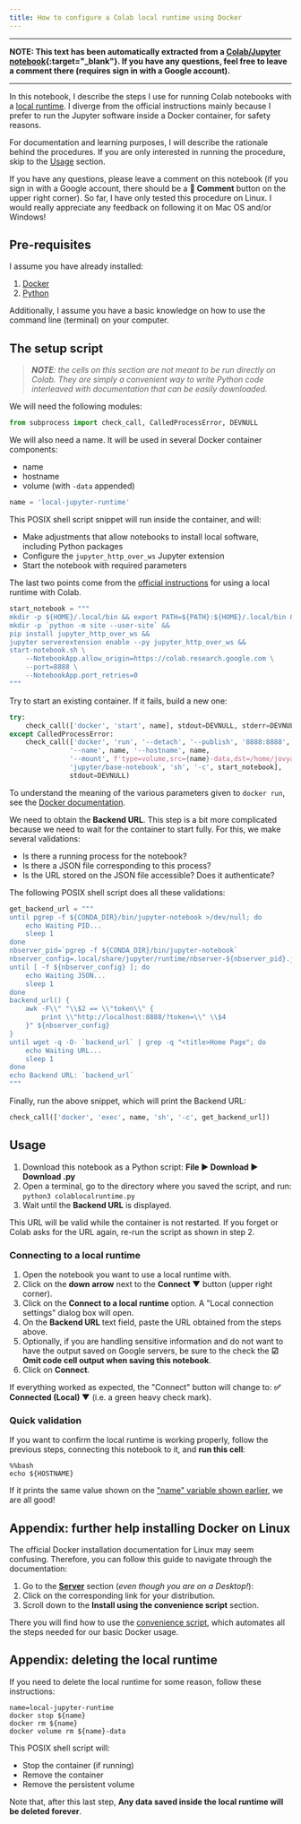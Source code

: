 ```yaml
---
title: How to configure a Colab local runtime using Docker
---
```


***

**NOTE: This text has been automatically extracted from a [Colab/Jupyter notebook](https://colab.research.google.com/drive/1sRkj7_VbLp8oguD8OmD6-ZXEH2LBJwe1#revisionId=0BzK9MbvobeYaZk52WnAzNXczSEdEZ3hua3BETXIxUzNSWGFzPQ){:target="_blank"}. If you have any questions, feel free to leave a comment there (requires sign in with a Google account).**

***

In this notebook, I describe the steps I use for running Colab notebooks with a [local runtime](https://research.google.com/colaboratory/local-runtimes.html). I diverge from the official instructions mainly because I prefer to run the Jupyter software inside a Docker container, for safety reasons.

For documentation and learning purposes, I will describe the rationale behind the procedures. If you are only interested in running the procedure, skip to the [Usage](#usage) section.

If you have any questions, please leave a comment on this notebook (if you sign in with a Google account, there should be a **💬 Comment** button on the upper right corner). So far, I have only tested this procedure on Linux. I would really appreciate any feedback on following it on Mac OS and/or Windows!

## Pre-requisites

I assume you have already installed:

1. [Docker](https://docs.docker.com/get-docker/)
2. [Python](https://www.python.org/downloads/)

Additionally, I assume you have a basic knowledge on how to use the command line (terminal) on your computer.

## The setup script

> _**NOTE**: the cells on this section are not meant to be run directly on Colab. They are simply a convenient way to write Python code interleaved with documentation that can be easily downloaded._

We will need the following modules:

```python
from subprocess import check_call, CalledProcessError, DEVNULL
```

<a name="docker-name"></a>
We will also need a name. It will be used in several Docker container components:

- name
- hostname
- volume (with `-data` appended)

```python
name = 'local-jupyter-runtime'
```

This POSIX shell script snippet will run inside the container, and will:

- Make adjustments that allow notebooks to install local software, including Python packages
- Configure the `jupyter_http_over_ws` Jupyter extension
- Start the notebook with required parameters

The last two points come from the [official instructions](https://research.google.com/colaboratory/local-runtimes.html) for using a local runtime with Colab.

```python
start_notebook = """
mkdir -p ${HOME}/.local/bin && export PATH=${PATH}:${HOME}/.local/bin &&
mkdir -p `python -m site --user-site` &&
pip install jupyter_http_over_ws &&
jupyter serverextension enable --py jupyter_http_over_ws &&
start-notebook.sh \
    --NotebookApp.allow_origin=https://colab.research.google.com \
    --port=8888 \
    --NotebookApp.port_retries=0
"""
```

Try to start an existing container. If it fails, build a new one:

```python
try:
    check_call(['docker', 'start', name], stdout=DEVNULL, stderr=DEVNULL)
except CalledProcessError:
    check_call(['docker', 'run', '--detach', '--publish', '8888:8888',
               '--name', name, '--hostname', name,
               '--mount', f'type=volume,src={name}-data,dst=/home/jovyan',
               'jupyter/base-notebook', 'sh', '-c', start_notebook],
               stdout=DEVNULL)
```

To understand the meaning of the various parameters given to `docker run`, see the [Docker documentation](https://docs.docker.com/engine/reference/run/).

We need to obtain the **Backend URL**. This step is a bit more complicated because we need to wait for the container to start fully. For this, we make several validations:

- Is there a running process for the notebook?
- Is there a JSON file corresponding to this process?
- Is the URL stored on the JSON file accessible? Does it authenticate?

The following POSIX shell script does all these validations:

```python
get_backend_url = """
until pgrep -f ${CONDA_DIR}/bin/jupyter-notebook >/dev/null; do
    echo Waiting PID...
    sleep 1
done
nbserver_pid=`pgrep -f ${CONDA_DIR}/bin/jupyter-notebook`
nbserver_config=.local/share/jupyter/runtime/nbserver-${nbserver_pid}.json
until [ -f ${nbserver_config} ]; do
    echo Waiting JSON...
    sleep 1
done
backend_url() {
    awk -F\\" "\\$2 == \\"token\\" {
        print \\"http://localhost:8888/?token=\\" \\$4
    }" ${nbserver_config}
}
until wget -q -O- `backend_url` | grep -q "<title>Home Page"; do
    echo Waiting URL...
    sleep 1
done
echo Backend URL: `backend_url`
"""
```

Finally, run the above snippet, which will print the Backend URL:

```python
check_call(['docker', 'exec', name, 'sh', '-c', get_backend_url])
```

<a name="usage"></a>
## Usage


1. Download this notebook as a Python script: **File ▶ Download ▶ Download .py**
2. Open a terminal, go to the directory where you saved the script, and run: `python3 colablocalruntime.py`
3. Wait until the **Backend URL** is displayed.

This URL will be valid while the container is not restarted. If you forget or Colab asks for the URL again, re-run the script as shown in step 2.

### Connecting to a local runtime

1. Open the notebook you want to use a local runtime with.
2. Click on the **down arrow** next to the **Connect ▼** button (upper right corner).
3. Click on the **Connect to a local runtime** option. A "Local connection settings" dialog box will open.
4. On the **Backend URL** text field, paste the URL obtained from the steps above.
5. Optionally, if you are handling sensitive information and do not want to have the output saved on Google servers, be sure to the check the **☑ Omit code cell output when saving this notebook**.
6. Click on **Connect**.

If everything worked as expected, the "Connect" button will change to: **✅ Connected (Local) ▼** (i.e. a green heavy check mark).

### Quick validation

If you want to confirm the local runtime is working properly, follow the previous steps, connecting this notebook to it, and **run this cell**:

```
%%bash
echo ${HOSTNAME}
```

If it prints the same value shown on the ["name" variable shown earlier](#docker-name), we are all good!

## Appendix: further help installing Docker on Linux

The official Docker installation documentation for Linux may seem confusing. Therefore, you can follow this guide to navigate through the documentation:

1. Go to the **[Server](https://docs.docker.com/engine/install/#server)** section (*even though you are on a Desktop!*): 
2. Click on the corresponding link for your distribution.
3. Scroll down to the **Install using the convenience script** section.

There you will find how to use the [convenience script](https://get.docker.com/), which automates all the steps needed for our basic Docker usage.


## Appendix: deleting the local runtime

If you need to delete the local runtime for some reason, follow these instructions:

```shell
name=local-jupyter-runtime
docker stop ${name}
docker rm ${name}
docker volume rm ${name}-data
```

This POSIX shell script will:
- Stop the container (if running)
- Remove the container
- Remove the persistent volume

Note that, after this last step, **Any data saved inside the local runtime will be deleted forever**.

<!-- Generated with ipynbtomarkdown.py -->
